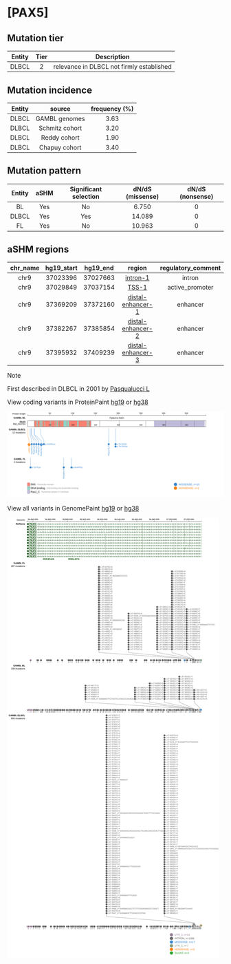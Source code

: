 # [PAX5]

## Mutation tier

|Entity|Tier|Description                              |
|:------:|:----:|-----------------------------------------|
|DLBCL |2   |relevance in DLBCL not firmly established|
## Mutation incidence

|Entity|source        |frequency (%)|
|:------:|:--------------:|:-------------:|
|DLBCL |GAMBL genomes |3.63         |
|DLBCL |Schmitz cohort|3.20         |
|DLBCL |Reddy cohort  |1.90         |
|DLBCL |Chapuy cohort |3.40         |

## Mutation pattern

|Entity|aSHM|Significant selection|dN/dS (missense)|dN/dS (nonsense)|
|:------:|:----:|:---------------------:|:----------------:|:----------------:|
|BL    |Yes |No                   | 6.750          |0               |
|DLBCL |Yes |Yes                  |14.089          |0               |
|FL    |Yes |No                   |10.963          |0               |

## aSHM regions

|chr_name|hg19_start|hg19_end|region                                                                                                 |regulatory_comment|
|:--------:|:----------:|:--------:|:-------------------------------------------------------------------------------------------------------:|:------------------:|
|chr9    |37023396  |37027663|[intron-1](https://genome.ucsc.edu/s/rdmorin/GAMBL%20hg19?position=chr9%3A37023396%2D37027663)         |intron            |
|chr9    |37029849  |37037154|[TSS-1](https://genome.ucsc.edu/s/rdmorin/GAMBL%20hg19?position=chr9%3A37029849%2D37037154)            |active_promoter   |
|chr9    |37369209  |37372160|[distal-enhancer-1](https://genome.ucsc.edu/s/rdmorin/GAMBL%20hg19?position=chr9%3A37369209%2D37372160)|enhancer          |
|chr9    |37382267  |37385854|[distal-enhancer-2](https://genome.ucsc.edu/s/rdmorin/GAMBL%20hg19?position=chr9%3A37382267%2D37385854)|enhancer          |
|chr9    |37395932  |37409239|[distal-enhancer-3](https://genome.ucsc.edu/s/rdmorin/GAMBL%20hg19?position=chr9%3A37395932%2D37409239)|enhancer          |

> [!NOTE]
> First described in DLBCL in 2001 by [Pasqualucci L](https://pubmed.ncbi.nlm.nih.gov/11460166)


View coding variants in ProteinPaint [hg19](https://www.bcgsc.ca/downloads/morinlab/GAMBL/test/genes/PAX5_protein.html)  or [hg38](https://www.bcgsc.ca/downloads/morinlab/GAMBL/test/genes/PAX5_protein_hg38.html)

![image](images/proteinpaint/PAX5_NM_016734.svg)

View all variants in GenomePaint [hg19](https://www.bcgsc.ca/downloads/morinlab/GAMBL/test/genes/PAX5.html)  or [hg38](https://www.bcgsc.ca/downloads/morinlab/GAMBL/test/genes/PAX5_hg38.html)

![image](images/proteinpaint/PAX5.svg)
